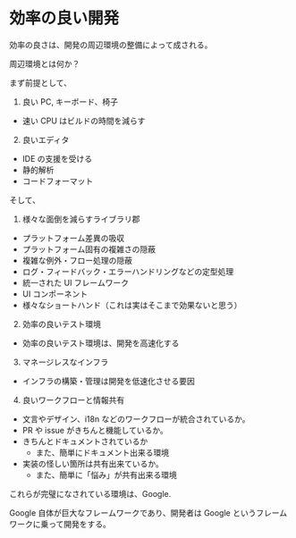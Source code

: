 効率の良い開発
===

効率の良さは、開発の周辺環境の整備によって成される。

周辺環境とは何か？

まず前提として、

1. 良い PC, キーボード、椅子
  * 速い CPU はビルドの時間を減らす
2. 良いエディタ
  * IDE の支援を受ける
  * 静的解析
  * コードフォーマット

そして、

1. 様々な面倒を減らすライブラリ郡
  * プラットフォーム差異の吸収
  * プラットフォーム固有の複雑さの隠蔽
  * 複雑な例外・フロー処理の隠蔽
  * ログ・フィードバック・エラーハンドリングなどの定型処理
  * 統一された UI フレームワーク
  * UI コンポーネント
  * 様々なショートハンド（これは実はそこまで効果ないと思う）
2. 効率の良いテスト環境
  * 効率の良いテスト環境は、開発を高速化する
3. マネージレスなインフラ
  * インフラの構築・管理は開発を低速化させる要因
4. 良いワークフローと情報共有
  * 文言やデザイン、i18n などのワークフローが統合されているか。
  * PR や issue がきちんと機能しているか。  
  * きちんとドキュメントされているか
    * また、簡単にドキュメント出来る環境
  * 実装の怪しい箇所は共有出来ているか。
    * また、簡単に「悩み」が共有出来る環境
  
これらが完璧になされている環境は、Google.

Google 自体が巨大なフレームワークであり、開発者は Google というフレームワークに乗って開発をする。
